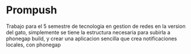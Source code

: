 Prompush
========

Trabajo para el 5 semestre de tecnologia en gestion de redes
en la version del gato, simplemente se tiene la estructura necesaria para subirla a phonegap build, y crear una
aplicacion sencilla que crea notificaciones locales, con phonegap
